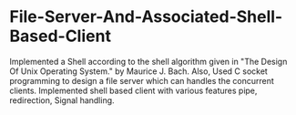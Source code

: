 # File-Server-And-Associated-Shell-Based-Client

Implemented a Shell according to the shell algorithm given in "The Design Of Unix Operating System." by Maurice J. Bach.
Also, Used C socket programming to design a file server which can handles the concurrent clients. Implemented shell based
client with various features pipe, redirection, Signal handling.
